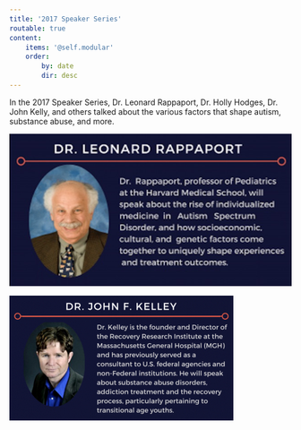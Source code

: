 ```yaml
---
title: '2017 Speaker Series'
routable: true
content:
    items: '@self.modular'
    order:
        by: date
        dir: desc
---
```


In the 2017 Speaker Series, Dr. Leonard Rappaport, Dr. Holly Hodges, Dr. John Kelly, and others talked about the various factors that shape autism, substance abuse, and more.

![](speakerseries1.jpg?cropResize=400)

![](speakerseries2.jpg?cropResize=400)
